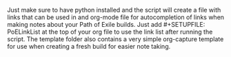 Just make sure to have python installed and the script will create a file with links that can be used in and org-mode file for autocompletion of links when making notes about your Path of Exile builds.
Just add #+SETUPFILE: PoELinkList at the top of your org file to use the link list after running the script.
The template folder also contains a very simple org-capture template for use when creating a fresh build for easier note taking.
